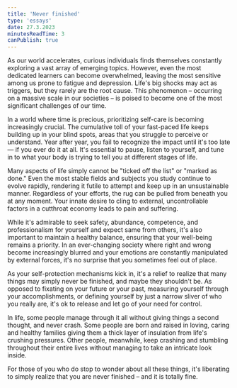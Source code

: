 ```yaml
---
title: 'Never finished'
type: 'essays'
date: 27.3.2023
minutesReadTime: 3
canPublish: true
---
```


As our world accelerates, curious individuals finds themselves constantly exploring a vast array of emerging topics. However, even the most dedicated learners can become overwhelmed, leaving the most sensitive among us prone to fatigue and depression. Life's big shocks may act as triggers, but they rarely are the root cause. This phenomenon – occurring on a massive scale in our societies – is poised to become one of the most significant challenges of our time. 

In a world where time is precious, prioritizing self-care is becoming increasingly crucial. The cumulative toll of your fast-paced life keeps building up in your blind spots, areas that you struggle to perceive or understand. Year after year, you fail to recognize the impact until it's too late — if you ever do it at all. It's essential to pause, listen to yourself, and tune in to what your body is trying to tell you at different stages of life. 

Many aspects of life simply cannot be "ticked off the list" or "marked as done." Even the most stable fields and subjects you study continue to evolve rapidly, rendering it futile to attempt and keep up in an unsustainable manner. Regardless of your efforts, the rug can be pulled from beneath you at any moment. Your innate desire to cling to external, uncontrollable factors in a cutthroat economy leads to pain and suffering.

While it's admirable to seek safety, abundance, competence, and professionalism for yourself and expect same from others, it's also important to maintain a healthy balance, ensuring that your well-being remains a priority. In an ever-changing society where right and wrong become increasingly blurred and your emotions are constantly manipulated by external forces, it's no surprise that you sometimes feel out of place.

As your self-protection mechanisms kick in, it's a relief to realize that many things may simply never be finished, and maybe they shouldn't be. As opposed to fixating on your future or your past, measuring yourself through your accomplishments, or defining yourself by just a narrow sliver of who you really are, it's ok to release and let go of your need for control.

In life, some people manage through it all without giving things a second thought, and never crash. Some people are born and raised in loving, caring and healthy families giving them a thick layer of insulation from life's crushing pressures. Other people, meanwhile, keep crashing and stumbling throughout their entire lives without managing to take an intricate look inside.

For those of you who do stop to wonder about all these things, it's liberating to simply realize that you are never finished – and it is totally fine.

